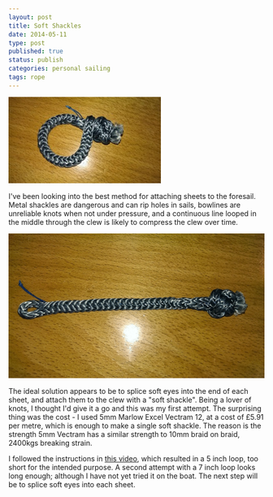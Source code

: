 ```yaml
--- 
layout: post 
title: Soft Shackles
date: 2014-05-11
type: post 
published: true 
status: publish
categories: personal sailing
tags: rope
---
```


<img src="/assets/soft-shackle.jpg" class="image-right" alt="Soft Shackle">

I've been looking into the best method for attaching sheets to the
foresail. Metal shackles are dangerous and can rip holes in sails,
bowlines are unreliable knots when not under pressure, and a continuous
line looped in the middle through the clew is likely to compress the
clew over time.

<!--more-->

[![Soft Shackle Animation](/assets/soft-shackle3.gif)](/assets/soft-shackle3.gif)

The ideal solution appears to be to splice soft eyes into the end of
each sheet, and attach them to the clew with a "soft shackle". Being a
lover of knots, I thought I'd give it a go and this was my first
attempt. The surprising thing was the cost - I used 5mm Marlow Excel
Vectram 12, at a cost of £5.91 per metre, which is enough to make a
single soft shackle. The reason is the strength 5mm Vectram has a
similar strength to 10mm braid on braid, 2400kgs breaking strain.

I followed the instructions in [this
video](http://www.colligomarine.com/gallery-documents/documents/colligo-how-to-splice-videos "Colligo Marine: Soft Shackles"),
which resulted in a 5 inch loop, too short for the intended purpose. A
second attempt with a 7 inch loop looks long enough; although I have not
yet tried it on the boat. The next step will be to splice soft eyes into
each sheet.

